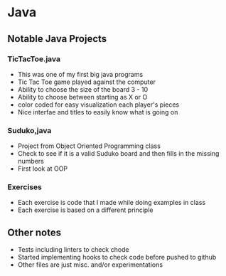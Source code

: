 # Java

## Notable Java Projects

### TicTacToe.java
- This was one of my first big java programs
- Tic Tac Toe game played against the computer
- Ability to choose the size of the board 3 - 10
- Ability to choose between starting as X or O
- color coded for easy visualization each player's pieces
- Nice interfae and titles to easily know what is going on

### Suduko,java
- Project from Object Oriented Programming class
- Check to see if it is a valid Suduko board and then fills in the missing numbers
- First look at OOP

### Exercises
- Each exercise is code that I made while doing examples in class
- Each exercise is based on a different principle

## Other notes
- Tests including linters to check chode
- Started implementing hooks to check code before pushed to github
- Other files are just misc. and/or experimentations
